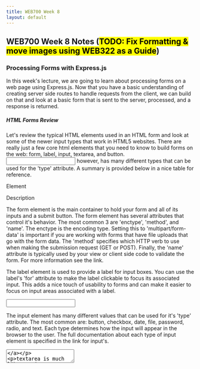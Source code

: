 ```yaml
---
title: WEB700 Week 8
layout: default
---
```


## WEB700 Week 8 Notes (<mark>TODO: Fix Formatting & move images using WEB322 as a Guide</mark>)

### Processing Forms with Express.js

In this week's lecture, we are going to learn about processing forms on a web page using Express.js. Now that you have a basic understanding of creating server side routes to handle requests from the client, we can build on that and look at a basic form that is sent to the server, processed, and a response is returned.

##### HTML Forms Review

Let's review the typical HTML elements used in an HTML form and look at some of the newer input types that work in HTML5 websites. There are really just a few core html elements that you need to know to build forms on the web: form, label, input, textarea, and button. <input> however, has many different types that can be used for the 'type' attribute. A summary is provided below in a nice table for reference.

  
  

Element

Description

[<form>](http://www.w3schools.com/tags/tag_form.asp)

The form element is the main container to hold your form and all of its inputs and a submit button. The form element has several attributes that control it's behavior. The most common 3 are 'enctype', 'method', and 'name'. The enctype is the encoding type. Setting this to 'multipart/form-data' is important if you are working with forms that have file uploads that go with the form data. The 'method' specifies which HTTP verb to use when making the submission request (GET or POST). Finally, the 'name' attribute is typically used by your view or client side code to validate the form. For more information see the link.

[<label>](http://www.w3schools.com/tags/tag_label.asp)

The label element is used to provide a label for input boxes. You can use the label's 'for' attribute to make the label clickable to focus its associated input. This adds a nice touch of usability to forms and can make it easier to focus on input areas associated with a label.

[<input>](http://www.w3schools.com/tags/tag_input.asp)

The input element has many different values that can be used for it's 'type' attribute. The most common are: button, checkbox, date, file, password, radio, and text. Each type determines how the input will appear in the browser to the user. The full documentation about each type of input element is specified in the link for input's.

[<textarea>](http://www.w3schools.com/tags/tag_textarea.asp)

textarea is much like an <input type='text'> input, except it allows multiple lines of text. Basically, it is a text box that has space to add a lot of text instead of 1 line of text in a regular text input element. The textarea is useful for capturing user input that would typically be long and detailed or several sentences long.  
  
This is what a textarea looks like. Type something in!

[<select>](http://www.w3schools.com/tags/tag_select.asp)

The select element serves as a "dropdown list" of options for users choose from. Used without any attributes, it behaves exactly like a dropdown list and only permits the user to select 1 (one) "option". With the addition of the ["multiple"](https://www.w3schools.com/tags/att_select_multiple.asp) attribute, we can allow the user to select more than one option. We can also specify a ["size"](https://www.w3schools.com/tags/att_select_size.asp) attribute, to show more than a single option at a time - this will work for both <select> and <select multiple> elements.

[<button>](http://www.w3schools.com/tags/tag_button.asp)

The button element can be used in place of an input with type submit. A button element can be used the same way as an input to reset the form or submit the form. The biggest advantage to using a button element instead of an input element to submit a form, is that the button element can have HTML content inside it. You can include images or other content that will render inside the button, whereas input elements just allow text in their "value" attribute.

##### Creating a form in HTML

Let's make a small form right here on this page that "submits" the data and writes to the console after attempting to submit. Our form will be responsible for creating a new user for a site that asks for a username to use, email address, name, password, and a radio button that asks if they would like to be subscribed to a monthly newsletter.

Choose a username:

Your Email:

Your Name:

Your Password:

Confirm Password:

_Would you like to subscribe to our monthly newsletter?_  
Yes  
No

 (using a regular input element to submit)

Submit (using a button element to submit)

  

The code for this form looks like this:

    <form onsubmit="console.log('form Submitted'); return false;">
      <table style="border: 1px dashed #cdcdcd;padding:6px;">
        <tbody>
          <tr>
            <td>
              <label for="username">Choose a username:</label>
            </td>
            <td>
              <input id="username" type="text" placeholder="A Username you'd like to use" />
            </td>
          </tr>
          <tr>
            <td><label for="email">Your Email:</label></td>
            <td><input id="email" type="text" placeholder="Email address" />
              <tr>
                <td><label for="name">Your Name:</label></td>
                <td><input id="name" type="text" placeholder="Your name" /></td>
              </tr>
              <tr>
                <td><label for="password">Your Password:</label></td>
                <td><input id="password" type="password" /></td>
              </tr>
              <tr>
                <td><label for="passwordconfirm">Confirm Password:</label></td>
                <td><input id="passwordconfirm" type="password" /></td>
              </tr>
              <tr>
                <td colspan="2">
                  <p><em>Would you like to subscribe to our monthly newsletter?</em><br />
                    <input id="yes" type="radio" name="newsletter" value="yes" /><label for="yes">Yes</label><br/>
                    <input id="no" type="radio" name="newsletter" value="no" /><label for="no">No</label>
                  </p>
                </td>
              </tr>
              <tr>
                <td colspan="2"><input type="submit" value="Submit" /> (using a regular input element to submit)</td>
              </tr>
              <tr>
                <td colspan="2"><button type="submit">Submit</button> (using a button element to submit)</td>
              </tr>
        </tbody>
      </table>
    </form>
    

Now that we've had a quick refresher on forms and how to build one in HTML let's look at how we can process the form on the server side with Express.js. The first thing you should know is that there are 2 types of form submissions that take place on a website: a regular text based form with normal inputs, and a form that accepts file uploads using the <input type="file"> element. A form that supports file uploading requires the enctype attribute to be set to enctype="multipart/form-data". [More information on options for the 'enctype' attribute are available here](https://www.w3schools.com/jsref/prop_form_enctype.asp)

##### Processing Forms in Express.js

Sending data from a form to the Express.js server is not all that complicated. It's really just a few steps:  

1.  Create your form in HTML
2.  Set the 'action' attribute of the form to a url where you want the form to be submitted
3.  Set the method attribute of the form to 'GET' or 'POST' depending on how your server expects the request to come in. typically you want to use POST.
4.  Choose a correct enctype for the form based on the forms contents you'll be sending to the server
5.  Add some middleware to the express server that can parse out the contents of the form into the body of the request object so you can gain access to the data in the request object in Express (req.body)
6.  Create a route in Express to receive the POST data from the form submission request and work with the data.
7.  (Optional) Respond back to the client with the status of the submission if desired.

Let's do a complete example following those steps, from start to finish, for a simple form that let's you register a name, username, email, password, and a photo id. The form will upload the photo file and all the text contents of the form to the site, the site will save the photo to a folder, return the data back with a success message and the photo url, or if it fails, an error message.

###### Step 1: (Client) Create the form in HTML

The first thing that we need is an html page with a form on it that we can submit to the server. Let's call it "registerUser.html" and place it in a "views" folder within the following project structure:

*   /public
    *   /photos
*   /views
    *   registerUser.html
*   server.js

The photos that are uploaded will be saved in the /public/photos folder. registerUser.html is our form page and server.js is our server file.

The HTML page can look something like this:

    <!doctype html>
    <html>
      <head>
        <style>
          input {
            margin: 4px;
            width: 250px;
          }
        </style>
      </head>
      <body>
        <h1>Week 5 example</h1>
        <p>Register a new user:</p>
        <div style="text-align:right;width:400px;border:1px dashed #6495de;padding:16px;">
          <form>
            <label for="name">Name</label>
            <input id="name" type="text" name="name"/><br />
            <label for="username">Username</label>
            <input id="username" type="text" name="username"/><br />
            <label for="email">Email</label>
            <input id="email" type="email" name="email"/><br />
            <label for="password">Password</label>
            <input id="password" type="password" name="password"/><br />
            <label for="photo">Photo ID</label>
            <input id="photo" type="file" name="photo"/><br />
            <input type="submit" value="Submit File" />
          </form>
        </div>
      </body>
    </html>
    

Now that we have the basic form laid out we are ready to set it up for submitting...

###### Step 2: (Client) Set the 'action' attribute on the form

The action attribute controls where the form will submit to. The value for the action is a url that you want the submission to go to. For this example we will use the route /register-user.

Update the form element to look like this:  

<form action="/register-user">

###### Step 3: (Client) Set the proper value for the method attribute on the form

The method attribute on the form control which HTTP verb it will use when submitting to the action route. For this example, and almost always, you'll want to POST. Set the method attribute to POST.

<form action="/register-user" method="POST">

###### Step 4: (Client) Set the proper value for the enctype attribute on the form

Now we just have to make sure that when the form is submitted the server can know that we are including multipart data (The photo). When you are just submitting text on a form the default is to submit as regular text. The enctype does not need to be set if you are just sending regular text.

Set the enctype to multipart/form-data to support the photo upload. If you do not do this the server side can not receive and process the photo.

<form action="/register-user" method="POST" enctype="multipart/form-data">

###### Step 5: (Server) Setup some middleware to parse the form contents

[We will use the library 'multer' to parse the multipart form data](https://github.com/expressjs/multer) (The photo image). Multer requires a few options to be setup to be able to name and save the files to the file system when they are uploaded. Then we need to add a multer middleware function to the chain of functions that are called when a route matches. In express when a route handler matches a route, all the functions provided after the route string are called successively. IE: app.get("/", foo(), bar(), baz()); foo() will be called, then bar(), then baz(). So we will add a multer function in front of the main route handler function to process the file upload and add it to the req object. The data will be on req.body and the file on req.file

    // setup our requires
    const express = require("express");
    const app = express();
    const multer = require("multer");
    const path = require("path");
    
    const HTTP_PORT = process.env.PORT || 8080;
    
    // call this function after the http server starts listening for requests
    function onHttpStart() {
      console.log("Express http server listening on: " + HTTP_PORT);
    }
    
    // multer requires a few options to be setup to store files with file extensions
    // by default it won't store extensions for security reasons
    const storage = multer.diskStorage({
      destination: "./public/photos/",
      filename: function (req, file, cb) {
        // we write the filename as the current date down to the millisecond
        // in a large web service this would possibly cause a problem if two people
        // uploaded an image at the exact same time. A better way would be to use GUID's for filenames.
        // this is a simple example.
        cb(null, Date.now() + path.extname(file.originalname));
      }
    });
    
    // tell multer to use the diskStorage function for naming files instead of the default.
    const upload = multer({ storage: storage });
    

###### Step 6: (Server) Create a route in Express to handle the form data on the 'req' object

Now we need to setup a static folder to serve the photos from when the browser requests them, setup a get and post route, and tell the app to listen for requests

    // setup the static folder that static resources can load from
    // we need this so that the photo can be loaded from the server
    // by the browser after sending it
    app.use(express.static("./public/"));
    
    // setup a route on the 'root' of the url that has our form
    // IE: http://localhost/
    app.get("/", (req, res) => {
      // send the html view with our form to the client
      res.sendFile(path.join(__dirname, "/views/registerUser.html"));
    });
    
    // now add a route that we can POST the form data to
    // IE: http://localhost/register-user
    // add the middleware function (upload.single("photo")) for multer to process the file upload in the form
    // the string you pass the single() function is the value of the
    // 'name' attribute on the form for the file input element
    app.post("/register-user", upload.single("photo"), (req, res) => {
      res.send("register");
    });
    
    app.listen(HTTP_PORT, onHttpStart);
    

###### Step 7: (Server) Respond to the client with data

Now that the server is setup we can tailor the response that we send back after posting the form data to the route. We will send back the json structure of the form data and the form file as well as display the image that was uploaded and saved.

Modify the register-user route handler code to now look like this:

    app.post("/register-user", upload.single("photo"), (req, res) => {
      const formData = req.body;
      const formFile = req.file;
    
      const dataReceived = "Your submission was received:<br/><br/>" +
        "Your form data was:<br/>" + JSON.stringify(formData) + "<br/><br/>" +
        "Your File data was:<br/>" + JSON.stringify(formFile) +
        "<br/><p>This is the image you sent:<br/><img src='/photos/" + formFile.filename + "'/>";
      res.send(dataReceived);
    });
    

###### Final notes

[The multer library](https://github.com/expressjs/multer) is only needed when you are dealing with file uploads and multipart/form-data. If you are simply using text form data you can use the body-parser library to handle regular text submissions and access the data on req.body. You'll need to add the body-parser middleware with an app.use() call to allow it to grab the data on the request and stick it onto the req.body property so it's available to the route handler function. To set this up properly, we must:

1.  Download the "body-parser" module via npm:
    
    npm install body-parser --save
    
2.  Add the "body-parser" dependency using the require() function:
    
        const bodyParser = require('body-parser');
    
3.  Near the top of your server code, make a call to app.use() to set the middleware for "urlencoded" form data (normal HTTP Post data):
    
        app.use(bodyParser.urlencoded({ extended: true }));
    

Anytime you have a client side form that send back data and/or file contents, you should always validate both client side **AND** server side: For example, it is important to validate the form on the client side so you can create a better user experience and inform the user if something is missing or a wrong filetype is provided right away. If a field is missing or an incorrect data type is provided, you can let the user know before you submit the form and wipe out the user's progress.

On the server side it is even **more** important to validate everything the client has sent. A malicious user can use a command line utility like cUrl to make api requests to your server and send anything they want, even if your client side code validates the data before it's sent. Another method is to use the developer tools in the browser to remove the client side validation and then submit anything to your server. Therefore, it is extremely important to validate data on the server side before working with it - especially in a production environment.

### Announcements

*   N/A

### Sources

*   [Multer Library](https://github.com/expressjs/multer)
